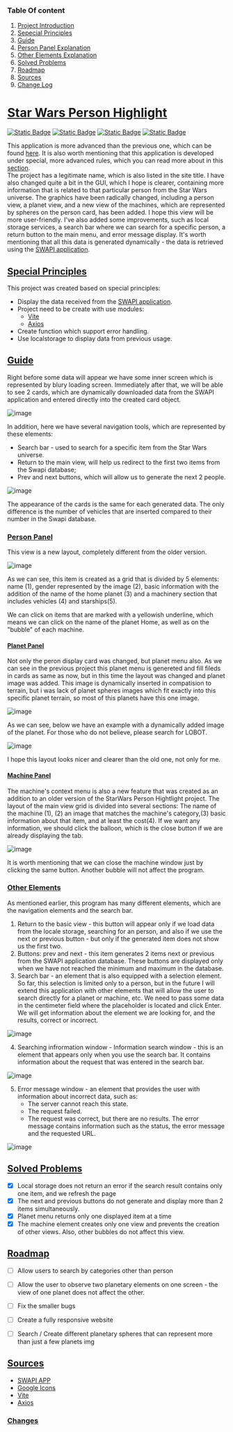 ### Table Of content
1. [Project Introduction](#star-Wars-Person-Highlight)
1. [Sepecial Principles](#Special-Principles)
1. [Guide](#Guide) 
1. [Person Panel Explanation](#Person-Panel)
1. [Other Elements Explanation](#Other-Elements)
1. [Solved Problems](#solved-problems) 
1. [Roadmap](#Roadmap)
1. [Sources](#Sources)
1. [Change Log](#Changes)


# [Star Wars Person Highlight](#Table-of-content)
[<img alt="Static Badge" src="https://img.shields.io/badge/SWAPI%20app-%23fca311">](https://swapi.dev/)
[<img alt="Static Badge" src="https://img.shields.io/badge/Star-Wars-blue">](https://en.wikipedia.org/wiki/Star_Wars)
[<img alt="Static Badge" src="https://img.shields.io/badge/Vite-0eb7eb">](https://vitejs.dev/)
[<img alt="Static Badge" src="https://img.shields.io/badge/Axios-6a15d1">](https://www.npmjs.com/package/axios)

This application is more advanced than the previous one, which can be found [here](#TUTAJ-MÓJ-GITHUB-do-poprzednije-wersji). It is also worth mentioning that this application is developed under special, more advanced rules, which you can read more about in this [section](#Special-Principles). <br>
The project has a legitimate name, which is also listed in the site title. I have also changed quite a bit in the GUI, which I hope is clearer, containing more information that is related to that particular person from the Star Wars universe.  The graphics have been radically changed, including a person view, a planet view, and a new view of the machines, which are represented by spheres on the person card, has been added. I hope this view will be more user-friendly. I've also added some improvements, such as local storage services, a search bar where we can search for a specific person, a return button to the main menu, and error message display.  It's worth mentioning that all this data is generated dynamically - the data is retrieved using the [SWAPI application]((https://swapi.dev/)).

## [Special Principles](#Table-of-content)

This project was created based on special principles:
 - Display the data received from the [SWAPI application](https://swapi.dev/).
 - Project  need to be create with use modules:
    - [Vite](https://vitejs.dev/)
    - [Axios](https://www.npmjs.com/package/axios)
 - Create function which support error handling.
 - Use localstorage to display data from previous usage.

## [Guide](#Table-of-content)

Right before some data will appear we have some inner screen which is represented by blury loading screen. Immediately after that, we will be able to see 2 cards, which are dynamically downloaded data from the SWAPI application and entered directly into the created card object.

![image](https://github.com/Cysiek96/Z2J/assets/113532109/43dd51cd-1903-4f55-8092-d4106cc5b7d0)

In addition, here we have several navigation tools, which are represented by these elements:
* Search bar - used to search for a specific item from the Star Wars universe.
* Return to the main view, will help us redirect to the first two items from the Swapi database;
* Prev and next buttons, which will allow us to generate the next 2 people.

![image](https://github.com/Cysiek96/Z2J/assets/113532109/9824444a-c7f3-4be4-afff-444e9d8d46f3)


The appearance of the cards is the same for each generated data. The only difference is the number of vehicles that are inserted compared to their number in the Swapi database.
### [Person Panel](#Table-of-content)

This view is a new layout, completely different from the older version. 

![image](https://github.com/Cysiek96/Z2J/assets/113532109/d17f4afe-5f4e-45ef-83d7-7813a2d4d030)

As we can see, this item is created as a grid that is divided by 5 elements: name (1), gender represented by the image (2), basic information with the addition of the name of the home planet (3) and a machinery section that includes vehicles (4) and starships(5).

We can click on items that are marked with a yellowish underline, which means we can click on the name of the planet Home, as well as on the "bubble" of each machine. 

#### [Planet Panel](#Table-of-content)

Not only the peron display card was changed, but planet menu also. As we can see in the previous project this planet menu  is genereted and fill fileds in cards as same as now, but in this time the layout was changed and planet image was added. This image is dynamically inserted in compatision to terrain, but i was lack of planet spheres images which fit exactly into this specific planet terrain, so most of this planets have this one image. 


![image](https://github.com/Cysiek96/Z2J/assets/113532109/8938b5c5-28d7-45d9-b473-7008030528a4)

As we can see, below we have an example with a dynamically added image of the planet. For those who do not believe, please search for LOBOT.

![image](https://github.com/Cysiek96/Z2J/assets/113532109/51c7643f-9fa2-4cfc-ad36-e2636c13f3c7)


I hope this layout looks nicer and clearer than the old one, not only for me.

#### [Machine Panel](#Table-of-content)

The machine's context menu is also a new feature that was created as an addition to an older version of the StarWars Person Hightlight project. The layout of the main view grid is divided into several sections:  The name of the machine (1), (2) an image that matches the machine's category,(3) basic information about that item, and at least the cost(4). If we want any information, we should click the balloon, which is the close button if we are already displaying the tab.   

![image](https://github.com/Cysiek96/Z2J/assets/113532109/cd71f8a4-42e1-43a1-a465-b48687b41c5c)


It is worth mentioning that we can close the machine window just by clicking the same button. Another bubble will not affect the program.


### [Other Elements](#Table-of-content)
As mentioned earlier, this program has many different elements, which are the navigation elements and the search bar.
1. Return to the basic view - this button will appear only if we load data from the locale storage, searching for an person, and also if we use the next or previous button - but only if the generated item does not show us the first two.
1. Buttons: prev and next - this item generates 2 items next or previous from the SWAPI application database. These buttons are displayed only when we have not reached the minimum and maximum in the database.
1. Search bar - an element that is also equipped with a selection element. So far, this selection is limited only to a person, but in the future I will extend this application with other elements that will allow the user to search directly for a planet or machine, etc.  We need to pass some data in the centimeter field where the placeholder is located and click Enter. We will get information about the element we are looking for, and the results, correct or incorrect.

![image](https://github.com/Cysiek96/Z2J/assets/113532109/0510064c-96f9-42b4-8796-bd1260db8163)

4. Searching infrormation window - Information search window - this is an element that appears only when you use the search bar. It contains information about the request that was entered in the search bar.

![image](https://github.com/Cysiek96/Z2J/assets/113532109/b145d707-9524-4988-bfdb-ce991650ac7c)

5. Error message window - an element that provides the user with information about incorrect data, such as:
   *  The server cannot reach this state.
   * The request failed.
   * The request was correct, but there are no results.
   The error message contains information such as the status, the error message and the requested URL.

![image](https://github.com/Cysiek96/Z2J/assets/113532109/e841c3fa-5dba-461b-b88f-8cc5513ff89c)

## [Solved Problems](#Table-of-content)

- [x]  Local storage does not return an error if the search result contains only one item, and we refresh the page
- [x]  The next and previous buttons do not generate and display more than 2 items simultaneously.
- [x]  Planet menu returns only one displayed item at a time 
- [x]  The machine element creates only one view and prevents the creation of other views. Also, other bubbles do not affect this view.

## [Roadmap](#Table-of-content)
- [ ] Allow users to search by categories other than person
- [ ] Allow the user to observe two planetary elements on one screen - the view of one planet does not affect the other.
- [ ] Fix the smaller bugs
- [ ] Create a fully responsive website
- [ ] Search / Create different planetary spheres that can represent more than just a few planets img


## [Sources](#Table-of-content)
- [SWAPI APP](https://swapi.dev/)
- [Google Icons](https://fonts.google.com/icons)
- [Vite](https://vitejs.dev/)
- [Axios](https://www.npmjs.com/package/axios)


### [Changes](#Table-of-content)
